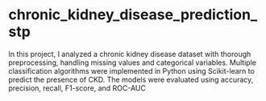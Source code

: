 # chronic_kidney_disease_prediction_stp
In this project, I analyzed a chronic kidney disease dataset with thorough preprocessing, handling missing values and categorical variables. Multiple classification algorithms were implemented in Python using Scikit-learn to predict the presence of CKD. The models were evaluated using accuracy, precision, recall, F1-score, and ROC-AUC
